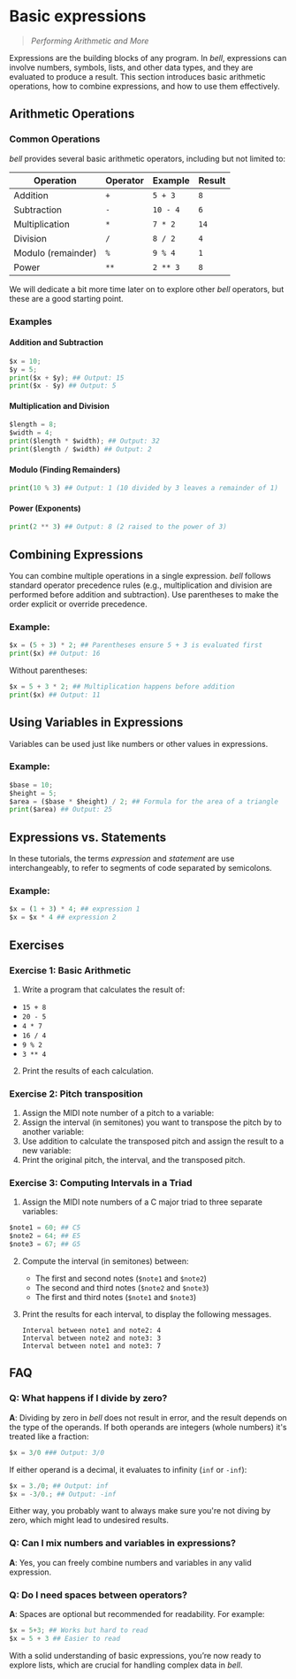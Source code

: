 # Basic expressions

> _Performing Arithmetic and More_

Expressions are the building blocks of any program. In _bell_, expressions can involve numbers, symbols, lists, and other data types, and they are evaluated to produce a result. This section introduces basic arithmetic operations, how to combine expressions, and how to use them effectively.

## Arithmetic Operations

### Common Operations

_bell_ provides several basic arithmetic operators, including but not limited to:

| Operation          | Operator | Example  | Result |
| ------------------ | -------- | -------- | ------ |
| Addition           | `+`      | `5 + 3`  | `8`    |
| Subtraction        | `-`      | `10 - 4` | `6`    |
| Multiplication     | `*`      | `7 * 2`  | `14`   |
| Division           | `/`      | `8 / 2`  | `4`    |
| Modulo (remainder) | `%`      | `9 % 4`  | `1`    |
| Power              | `**`     | `2 ** 3` | `8`    |

We will dedicate a bit more time later on to explore other _bell_ operators, but these are a good starting point.

### Examples

#### Addition and Subtraction

```py
$x = 10;
$y = 5;
print($x + $y); ## Output: 15
print($x - $y) ## Output: 5
```

#### Multiplication and Division

```py
$length = 8;
$width = 4;
print($length * $width); ## Output: 32
print($length / $width) ## Output: 2
```

#### Modulo (Finding Remainders)

```py
print(10 % 3) ## Output: 1 (10 divided by 3 leaves a remainder of 1)
```

#### Power (Exponents)

```py
print(2 ** 3) ## Output: 8 (2 raised to the power of 3)
```

## Combining Expressions

You can combine multiple operations in a single expression. _bell_ follows standard operator precedence rules (e.g., multiplication and division are performed before addition and subtraction). Use parentheses to make the order explicit or override precedence.

### Example:

```py
$x = (5 + 3) * 2; ## Parentheses ensure 5 + 3 is evaluated first
print($x) ## Output: 16
```

Without parentheses:

```py
$x = 5 + 3 * 2; ## Multiplication happens before addition
print($x) ## Output: 11
```

## Using Variables in Expressions

Variables can be used just like numbers or other values in expressions.

### Example:

```py
$base = 10;
$height = 5;
$area = ($base * $height) / 2; ## Formula for the area of a triangle
print($area) ## Output: 25
```

## Expressions vs. Statements

In these tutorials, the terms _expression_ and _statement_ are use interchangeably, to refer to segments of code separated by semicolons.

### Example:

```py
$x = (1 + 3) * 4; ## expression 1
$x = $x * 4 ## expression 2
```

## Exercises

### Exercise 1: Basic Arithmetic

1. Write a program that calculates the result of:

- `15 + 8`
- `20 - 5`
- `4 * 7`
- `16 / 4`
- `9 % 2`
- `3 ** 4`

2. Print the results of each calculation.

### Exercise 2: Pitch transposition

1. Assign the MIDI note number of a pitch to a variable:
2. Assign the interval (in semitones) you want to transpose the pitch by to another variable:
3. Use addition to calculate the transposed pitch and assign the result to a new variable:
4. Print the original pitch, the interval, and the transposed pitch.

### Exercise 3: Computing Intervals in a Triad

1. Assign the MIDI note numbers of a C major triad to three separate variables:

```py
$note1 = 60; ## C5
$note2 = 64; ## E5
$note3 = 67; ## G5
```

2. Compute the interval (in semitones) between:
   - The first and second notes (`$note1` and `$note2`)
   - The second and third notes (`$note2` and `$note3`)
   - The first and third notes (`$note1` and `$note3`)
3. Print the results for each interval, to display the following messages.

   ```
   Interval between note1 and note2: 4
   Interval between note2 and note3: 3
   Interval between note1 and note3: 7
   ```

## FAQ

### Q: What happens if I divide by zero?

**A**: Dividing by zero in _bell_ does not result in error, and the result depends on the type of the operands. If both operands are integers (whole numbers) it's treated like a fraction:

```py
$x = 3/0 ### Output: 3/0
```

If either operand is a decimal, it evaluates to infinity (`inf` or `-inf`):

```py
$x = 3./0; ## Output: inf
$x = -3/0.; ## Output: -inf
```

Either way, you probably want to always make sure you're not diving by zero, which might lead to undesired results.

### Q: Can I mix numbers and variables in expressions?

**A**: Yes, you can freely combine numbers and variables in any valid expression.

### Q: Do I need spaces between operators?

**A**: Spaces are optional but recommended for readability. For example:

```py
$x = 5+3; ## Works but hard to read
$x = 5 + 3 ## Easier to read
```

With a solid understanding of basic expressions, you’re now ready to explore lists, which are crucial for handling complex data in _bell_.
